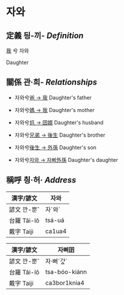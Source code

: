 # 자와
## 定義 딍-끼- _Definition_
[我](member1.md) 兮 자와

Daughter

## 關係 관·희- _Relationships_

- 자와兮[爸 → 我](member1.md) Daughter's father

- 자와兮[媽 → 我](member1.md) Daughter's mother

- 자와兮[尪 → 囝婿](member68.md) Daughter's husband

- 자와兮[兄弟 → 後生](member19.md) Daughter's brother

- 자와兮[後生 → 外孫](member55.md) Daughter's son

- 자와兮[자와 → 자뻐外孫](member56.md) Daughter's daughter



## 稱呼 칑·허· _Address_

漢字/諺文 | 자와
--- | ---
諺文 깐-뿐ˆ | 자ˊ와ˊ
台羅 Tâi-lô | tsá-uá
戴字 Taiji | ca1ua4


漢字/諺文 | 자뻐囝
--- | ---
諺文 깐-뿐ˆ | 자·뻐ˊ갸ᇫˊ
台羅 Tâi-lô | tsa-bóo-kiánn
戴字 Taiji | ca3bor1knia4


